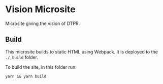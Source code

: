 # Vision Microsite

Microsite giving the vision of DTPR.

## Build

This microsite builds to static HTML using Webpack. It is deployed to the `./_build` folder.

To build the site, in this folder run:

`yarn && yarn build`